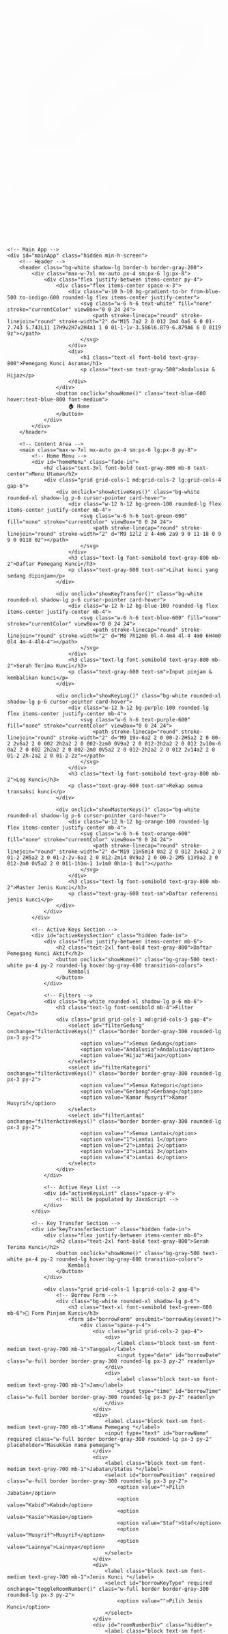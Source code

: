 <!DOCTYPE html>
<html lang="id">
<head>
    <meta charset="UTF-8">
    <meta name="viewport" content="width=device-width, initial-scale=1.0">
    <title>Pemegang Kunci Asrama - Andalusia & Hijaz</title>
    <script src="https://cdn.tailwindcss.com"></script>
    <style>
        @import url('https://fonts.googleapis.com/css2?family=Inter:wght@300;400;500;600;700&display=swap');
        body { font-family: 'Inter', sans-serif; }
        .card-hover { transition: all 0.3s ease; }
        .card-hover:hover { transform: translateY(-2px); box-shadow: 0 10px 25px rgba(0,0,0,0.1); }
        .fade-in { animation: fadeIn 0.5s ease-in; }
        @keyframes fadeIn { from { opacity: 0; transform: translateY(20px); } to { opacity: 1; transform: translateY(0); } }
        .status-dipinjam { background: linear-gradient(135deg, #fef3c7, #fbbf24); }
        .status-dikembalikan { background: linear-gradient(135deg, #d1fae5, #10b981); }
        .status-hilang { background: linear-gradient(135deg, #fee2e2, #ef4444); }
        .status-rusak { background: linear-gradient(135deg, #fed7aa, #f97316); }
    </style>
</head>
<body class="bg-gradient-to-br from-blue-50 to-indigo-100 min-h-screen">
    <!-- Welcome Screen -->
    <div id="welcomeScreen" class="min-h-screen flex items-center justify-center p-4">
        <div class="bg-white rounded-2xl shadow-2xl p-8 max-w-md w-full text-center fade-in">
            <div class="mb-6">
                <div class="w-20 h-20 bg-gradient-to-br from-blue-500 to-indigo-600 rounded-full mx-auto mb-4 flex items-center justify-center">
                    <svg class="w-10 h-10 text-white" fill="none" stroke="currentColor" viewBox="0 0 24 24">
                        <path stroke-linecap="round" stroke-linejoin="round" stroke-width="2" d="M15 7a2 2 0 012 2m4 0a6 6 0 01-7.743 5.743L11 17H9v2H7v2H4a1 1 0 01-1-1v-3.586l6.879-6.879A6 6 0 0119 9z"></path>
                    </svg>
                </div>
                <h1 class="text-2xl font-bold text-gray-800 mb-2">Pemegang Kunci Asrama</h1>
                <p class="text-lg text-blue-600 font-semibold">Andalusia & Hijaz</p>
            </div>
            <p class="text-gray-600 mb-8 leading-relaxed">Selamat datang di Aplikasi Pemegang Kunci Asrama. Kelola dan pantau penggunaan kunci dengan mudah dan efisien.</p>
            <button onclick="showHome()" class="w-full bg-gradient-to-r from-blue-500 to-indigo-600 text-white py-3 px-6 rounded-xl font-semibold hover:from-blue-600 hover:to-indigo-700 transition-all duration-300 transform hover:scale-105">
                Mulai
            </button>
        </div>
    </div>

    <!-- Main App -->
    <div id="mainApp" class="hidden min-h-screen">
        <!-- Header -->
        <header class="bg-white shadow-lg border-b border-gray-200">
            <div class="max-w-7xl mx-auto px-4 sm:px-6 lg:px-8">
                <div class="flex justify-between items-center py-4">
                    <div class="flex items-center space-x-3">
                        <div class="w-10 h-10 bg-gradient-to-br from-blue-500 to-indigo-600 rounded-lg flex items-center justify-center">
                            <svg class="w-6 h-6 text-white" fill="none" stroke="currentColor" viewBox="0 0 24 24">
                                <path stroke-linecap="round" stroke-linejoin="round" stroke-width="2" d="M15 7a2 2 0 012 2m4 0a6 6 0 01-7.743 5.743L11 17H9v2H7v2H4a1 1 0 01-1-1v-3.586l6.879-6.879A6 6 0 0119 9z"></path>
                            </svg>
                        </div>
                        <div>
                            <h1 class="text-xl font-bold text-gray-800">Pemegang Kunci Asrama</h1>
                            <p class="text-sm text-gray-500">Andalusia & Hijaz</p>
                        </div>
                    </div>
                    <button onclick="showHome()" class="text-blue-600 hover:text-blue-800 font-medium">
                        🏠 Home
                    </button>
                </div>
            </div>
        </header>

        <!-- Content Area -->
        <main class="max-w-7xl mx-auto px-4 sm:px-6 lg:px-8 py-8">
            <!-- Home Menu -->
            <div id="homeMenu" class="fade-in">
                <h2 class="text-3xl font-bold text-gray-800 mb-8 text-center">Menu Utama</h2>
                <div class="grid grid-cols-1 md:grid-cols-2 lg:grid-cols-4 gap-6">
                    <div onclick="showActiveKeys()" class="bg-white rounded-xl shadow-lg p-6 cursor-pointer card-hover">
                        <div class="w-12 h-12 bg-green-100 rounded-lg flex items-center justify-center mb-4">
                            <svg class="w-6 h-6 text-green-600" fill="none" stroke="currentColor" viewBox="0 0 24 24">
                                <path stroke-linecap="round" stroke-linejoin="round" stroke-width="2" d="M9 12l2 2 4-4m6 2a9 9 0 11-18 0 9 9 0 0118 0z"></path>
                            </svg>
                        </div>
                        <h3 class="text-lg font-semibold text-gray-800 mb-2">Daftar Pemegang Kunci</h3>
                        <p class="text-gray-600 text-sm">Lihat kunci yang sedang dipinjam</p>
                    </div>

                    <div onclick="showKeyTransfer()" class="bg-white rounded-xl shadow-lg p-6 cursor-pointer card-hover">
                        <div class="w-12 h-12 bg-blue-100 rounded-lg flex items-center justify-center mb-4">
                            <svg class="w-6 h-6 text-blue-600" fill="none" stroke="currentColor" viewBox="0 0 24 24">
                                <path stroke-linecap="round" stroke-linejoin="round" stroke-width="2" d="M8 7h12m0 0l-4-4m4 4l-4 4m0 6H4m0 0l4 4m-4-4l4-4"></path>
                            </svg>
                        </div>
                        <h3 class="text-lg font-semibold text-gray-800 mb-2">Serah Terima Kunci</h3>
                        <p class="text-gray-600 text-sm">Input pinjam & kembalikan kunci</p>
                    </div>

                    <div onclick="showKeyLog()" class="bg-white rounded-xl shadow-lg p-6 cursor-pointer card-hover">
                        <div class="w-12 h-12 bg-purple-100 rounded-lg flex items-center justify-center mb-4">
                            <svg class="w-6 h-6 text-purple-600" fill="none" stroke="currentColor" viewBox="0 0 24 24">
                                <path stroke-linecap="round" stroke-linejoin="round" stroke-width="2" d="M9 19v-6a2 2 0 00-2-2H5a2 2 0 00-2 2v6a2 2 0 002 2h2a2 2 0 002-2zm0 0V9a2 2 0 012-2h2a2 2 0 012 2v10m-6 0a2 2 0 002 2h2a2 2 0 002-2m0 0V5a2 2 0 012-2h2a2 2 0 012 2v14a2 2 0 01-2 2h-2a2 2 0 01-2-2z"></path>
                            </svg>
                        </div>
                        <h3 class="text-lg font-semibold text-gray-800 mb-2">Log Kunci</h3>
                        <p class="text-gray-600 text-sm">Rekap semua transaksi kunci</p>
                    </div>

                    <div onclick="showMasterKeys()" class="bg-white rounded-xl shadow-lg p-6 cursor-pointer card-hover">
                        <div class="w-12 h-12 bg-orange-100 rounded-lg flex items-center justify-center mb-4">
                            <svg class="w-6 h-6 text-orange-600" fill="none" stroke="currentColor" viewBox="0 0 24 24">
                                <path stroke-linecap="round" stroke-linejoin="round" stroke-width="2" d="M19 11H5m14 0a2 2 0 012 2v6a2 2 0 01-2 2H5a2 2 0 01-2-2v-6a2 2 0 012-2m14 0V9a2 2 0 00-2-2M5 11V9a2 2 0 012-2m0 0V5a2 2 0 011-1h1m-1 1v1m0 0h1m-1 0v1"></path>
                            </svg>
                        </div>
                        <h3 class="text-lg font-semibold text-gray-800 mb-2">Master Jenis Kunci</h3>
                        <p class="text-gray-600 text-sm">Daftar referensi jenis kunci</p>
                    </div>
                </div>
            </div>

            <!-- Active Keys Section -->
            <div id="activeKeysSection" class="hidden fade-in">
                <div class="flex justify-between items-center mb-6">
                    <h2 class="text-2xl font-bold text-gray-800">Daftar Pemegang Kunci Aktif</h2>
                    <button onclick="showHome()" class="bg-gray-500 text-white px-4 py-2 rounded-lg hover:bg-gray-600 transition-colors">
                        Kembali
                    </button>
                </div>

                <!-- Filters -->
                <div class="bg-white rounded-xl shadow-lg p-6 mb-6">
                    <h3 class="text-lg font-semibold mb-4">Filter Cepat</h3>
                    <div class="grid grid-cols-1 md:grid-cols-3 gap-4">
                        <select id="filterGedung" onchange="filterActiveKeys()" class="border border-gray-300 rounded-lg px-3 py-2">
                            <option value="">Semua Gedung</option>
                            <option value="Andalusia">Andalusia</option>
                            <option value="Hijaz">Hijaz</option>
                        </select>
                        <select id="filterKategori" onchange="filterActiveKeys()" class="border border-gray-300 rounded-lg px-3 py-2">
                            <option value="">Semua Kategori</option>
                            <option value="Gerbang">Gerbang</option>
                            <option value="Kamar Musyrif">Kamar Musyrif</option>
                        </select>
                        <select id="filterLantai" onchange="filterActiveKeys()" class="border border-gray-300 rounded-lg px-3 py-2">
                            <option value="">Semua Lantai</option>
                            <option value="1">Lantai 1</option>
                            <option value="2">Lantai 2</option>
                            <option value="3">Lantai 3</option>
                            <option value="4">Lantai 4</option>
                        </select>
                    </div>
                </div>

                <!-- Active Keys List -->
                <div id="activeKeysList" class="space-y-4">
                    <!-- Will be populated by JavaScript -->
                </div>
            </div>

            <!-- Key Transfer Section -->
            <div id="keyTransferSection" class="hidden fade-in">
                <div class="flex justify-between items-center mb-6">
                    <h2 class="text-2xl font-bold text-gray-800">Serah Terima Kunci</h2>
                    <button onclick="showHome()" class="bg-gray-500 text-white px-4 py-2 rounded-lg hover:bg-gray-600 transition-colors">
                        Kembali
                    </button>
                </div>

                <div class="grid grid-cols-1 lg:grid-cols-2 gap-8">
                    <!-- Borrow Form -->
                    <div class="bg-white rounded-xl shadow-lg p-6">
                        <h3 class="text-xl font-semibold text-green-600 mb-6">📝 Form Pinjam Kunci</h3>
                        <form id="borrowForm" onsubmit="borrowKey(event)">
                            <div class="space-y-4">
                                <div class="grid grid-cols-2 gap-4">
                                    <div>
                                        <label class="block text-sm font-medium text-gray-700 mb-1">Tanggal</label>
                                        <input type="date" id="borrowDate" class="w-full border border-gray-300 rounded-lg px-3 py-2" readonly>
                                    </div>
                                    <div>
                                        <label class="block text-sm font-medium text-gray-700 mb-1">Jam</label>
                                        <input type="time" id="borrowTime" class="w-full border border-gray-300 rounded-lg px-3 py-2" readonly>
                                    </div>
                                </div>
                                <div>
                                    <label class="block text-sm font-medium text-gray-700 mb-1">Nama Pemegang *</label>
                                    <input type="text" id="borrowName" required class="w-full border border-gray-300 rounded-lg px-3 py-2" placeholder="Masukkan nama pemegang">
                                </div>
                                <div>
                                    <label class="block text-sm font-medium text-gray-700 mb-1">Jabatan/Status *</label>
                                    <select id="borrowPosition" required class="w-full border border-gray-300 rounded-lg px-3 py-2">
                                        <option value="">Pilih Jabatan</option>
                                        <option value="Kabid">Kabid</option>
                                        <option value="Kasie">Kasie</option>
                                        <option value="Staf">Staf</option>
                                        <option value="Musyrif">Musyrif</option>
                                        <option value="Lainnya">Lainnya</option>
                                    </select>
                                </div>
                                <div>
                                    <label class="block text-sm font-medium text-gray-700 mb-1">Jenis Kunci *</label>
                                    <select id="borrowKeyType" required onchange="toggleRoomNumber()" class="w-full border border-gray-300 rounded-lg px-3 py-2">
                                        <option value="">Pilih Jenis Kunci</option>
                                    </select>
                                </div>
                                <div id="roomNumberDiv" class="hidden">
                                    <label class="block text-sm font-medium text-gray-700 mb-1">Nomor Kamar *</label>
                                    <input type="text" id="borrowRoomNumber" class="w-full border border-gray-300 rounded-lg px-3 py-2" placeholder="Contoh: 101, 201A">
                                </div>
                                <div>
                                    <label class="block text-sm font-medium text-gray-700 mb-1">Keperluan *</label>
                                    <input type="text" id="borrowPurpose" required class="w-full border border-gray-300 rounded-lg px-3 py-2" placeholder="Contoh: patroli, perbaikan, inspeksi">
                                </div>
                                <div>
                                    <label class="block text-sm font-medium text-gray-700 mb-1">PIC Penyerahan *</label>
                                    <input type="text" id="borrowPIC" required class="w-full border border-gray-300 rounded-lg px-3 py-2" placeholder="Nama petugas yang menyerahkan">
                                </div>
                                <div>
                                    <label class="block text-sm font-medium text-gray-700 mb-1">Catatan</label>
                                    <textarea id="borrowNotes" class="w-full border border-gray-300 rounded-lg px-3 py-2" rows="2" placeholder="Catatan tambahan (opsional)"></textarea>
                                </div>
                            </div>
                            <button type="submit" class="w-full mt-6 bg-green-500 text-white py-3 rounded-lg font-semibold hover:bg-green-600 transition-colors">
                                📤 Kirim Data Pinjam
                            </button>
                        </form>
                    </div>

                    <!-- Return Form -->
                    <div class="bg-white rounded-xl shadow-lg p-6">
                        <h3 class="text-xl font-semibold text-blue-600 mb-6">🔄 Form Pengembalian Kunci</h3>
                        <form id="returnForm" onsubmit="returnKey(event)">
                            <div class="space-y-4">
                                <div class="grid grid-cols-2 gap-4">
                                    <div>
                                        <label class="block text-sm font-medium text-gray-700 mb-1">Tanggal</label>
                                        <input type="date" id="returnDate" class="w-full border border-gray-300 rounded-lg px-3 py-2" readonly>
                                    </div>
                                    <div>
                                        <label class="block text-sm font-medium text-gray-700 mb-1">Jam</label>
                                        <input type="time" id="returnTime" class="w-full border border-gray-300 rounded-lg px-3 py-2" readonly>
                                    </div>
                                </div>
                                <div>
                                    <label class="block text-sm font-medium text-gray-700 mb-1">Pilih Transaksi Aktif *</label>
                                    <select id="returnTransaction" required onchange="fillReturnDetails()" class="w-full border border-gray-300 rounded-lg px-3 py-2">
                                        <option value="">Pilih transaksi yang akan dikembalikan</option>
                                    </select>
                                </div>
                                <div id="returnDetails" class="hidden bg-gray-50 p-4 rounded-lg">
                                    <h4 class="font-medium text-gray-700 mb-2">Detail Peminjaman:</h4>
                                    <div id="returnDetailsContent"></div>
                                </div>
                                <div>
                                    <label class="block text-sm font-medium text-gray-700 mb-1">Kondisi Saat Kembali *</label>
                                    <select id="returnCondition" required class="w-full border border-gray-300 rounded-lg px-3 py-2">
                                        <option value="">Pilih Kondisi</option>
                                        <option value="Baik">Baik</option>
                                        <option value="Rusak">Rusak</option>
                                        <option value="Hilang">Hilang</option>
                                    </select>
                                </div>
                                <div>
                                    <label class="block text-sm font-medium text-gray-700 mb-1">PIC Penerima *</label>
                                    <input type="text" id="returnPIC" required class="w-full border border-gray-300 rounded-lg px-3 py-2" placeholder="Nama petugas yang menerima">
                                </div>
                                <div>
                                    <label class="block text-sm font-medium text-gray-700 mb-1">Catatan</label>
                                    <textarea id="returnNotes" class="w-full border border-gray-300 rounded-lg px-3 py-2" rows="2" placeholder="Catatan pengembalian (opsional)"></textarea>
                                </div>
                            </div>
                            <button type="submit" class="w-full mt-6 bg-blue-500 text-white py-3 rounded-lg font-semibold hover:bg-blue-600 transition-colors">
                                🔄 Kirim Pengembalian
                            </button>
                        </form>
                    </div>
                </div>
            </div>

            <!-- Key Log Section -->
            <div id="keyLogSection" class="hidden fade-in">
                <div class="flex justify-between items-center mb-6">
                    <h2 class="text-2xl font-bold text-gray-800">Log Kunci (Rekap Transaksi)</h2>
                    <button onclick="showHome()" class="bg-gray-500 text-white px-4 py-2 rounded-lg hover:bg-gray-600 transition-colors">
                        Kembali
                    </button>
                </div>

                <!-- Log Filters -->
                <div class="bg-white rounded-xl shadow-lg p-6 mb-6">
                    <h3 class="text-lg font-semibold mb-4">Filter Log</h3>
                    <div class="grid grid-cols-1 md:grid-cols-4 gap-4">
                        <div>
                            <label class="block text-sm font-medium text-gray-700 mb-1">Dari Tanggal</label>
                            <input type="date" id="logDateFrom" onchange="filterLog()" class="w-full border border-gray-300 rounded-lg px-3 py-2">
                        </div>
                        <div>
                            <label class="block text-sm font-medium text-gray-700 mb-1">Sampai Tanggal</label>
                            <input type="date" id="logDateTo" onchange="filterLog()" class="w-full border border-gray-300 rounded-lg px-3 py-2">
                        </div>
                        <select id="logGedung" onchange="filterLog()" class="border border-gray-300 rounded-lg px-3 py-2">
                            <option value="">Semua Gedung</option>
                            <option value="Andalusia">Andalusia</option>
                            <option value="Hijaz">Hijaz</option>
                        </select>
                        <select id="logStatus" onchange="filterLog()" class="border border-gray-300 rounded-lg px-3 py-2">
                            <option value="">Semua Status</option>
                            <option value="Dipinjam">Dipinjam</option>
                            <option value="Dikembalikan">Dikembalikan</option>
                            <option value="Hilang">Hilang</option>
                            <option value="Rusak">Rusak</option>
                        </select>
                    </div>
                </div>

                <!-- Log Table -->
                <div class="bg-white rounded-xl shadow-lg overflow-hidden">
                    <div class="overflow-x-auto">
                        <table class="w-full">
                            <thead class="bg-gray-50">
                                <tr>
                                    <th class="px-4 py-3 text-left text-xs font-medium text-gray-500 uppercase">Tanggal/Jam</th>
                                    <th class="px-4 py-3 text-left text-xs font-medium text-gray-500 uppercase">Nama</th>
                                    <th class="px-4 py-3 text-left text-xs font-medium text-gray-500 uppercase">Jabatan</th>
                                    <th class="px-4 py-3 text-left text-xs font-medium text-gray-500 uppercase">Jenis Kunci</th>
                                    <th class="px-4 py-3 text-left text-xs font-medium text-gray-500 uppercase">Keperluan</th>
                                    <th class="px-4 py-3 text-left text-xs font-medium text-gray-500 uppercase">Status</th>
                                    <th class="px-4 py-3 text-left text-xs font-medium text-gray-500 uppercase">PIC</th>
                                </tr>
                            </thead>
                            <tbody id="logTableBody" class="divide-y divide-gray-200">
                                <!-- Will be populated by JavaScript -->
                            </tbody>
                        </table>
                    </div>
                </div>
            </div>

            <!-- Master Keys Section -->
            <div id="masterKeysSection" class="hidden fade-in">
                <div class="flex justify-between items-center mb-6">
                    <h2 class="text-2xl font-bold text-gray-800">Master Jenis Kunci</h2>
                    <button onclick="showHome()" class="bg-gray-500 text-white px-4 py-2 rounded-lg hover:bg-gray-600 transition-colors">
                        Kembali
                    </button>
                </div>

                <div class="bg-white rounded-xl shadow-lg overflow-hidden">
                    <div class="overflow-x-auto">
                        <table class="w-full">
                            <thead class="bg-gray-50">
                                <tr>
                                    <th class="px-4 py-3 text-left text-xs font-medium text-gray-500 uppercase">ID</th>
                                    <th class="px-4 py-3 text-left text-xs font-medium text-gray-500 uppercase">Nama Jenis Kunci</th>
                                    <th class="px-4 py-3 text-left text-xs font-medium text-gray-500 uppercase">Gedung</th>
                                    <th class="px-4 py-3 text-left text-xs font-medium text-gray-500 uppercase">Lantai</th>
                                    <th class="px-4 py-3 text-left text-xs font-medium text-gray-500 uppercase">Keterangan</th>
                                </tr>
                            </thead>
                            <tbody id="masterKeysTableBody" class="divide-y divide-gray-200">
                                <!-- Will be populated by JavaScript -->
                            </tbody>
                        </table>
                    </div>
                </div>
            </div>
        </main>
    </div>

    <!-- Notification -->
    <div id="notification" class="fixed top-4 right-4 z-50 hidden">
        <div class="bg-white border-l-4 border-green-500 rounded-lg shadow-lg p-4 max-w-sm">
            <div class="flex items-center">
                <div class="flex-shrink-0">
                    <svg class="w-5 h-5 text-green-500" fill="currentColor" viewBox="0 0 20 20">
                        <path fill-rule="evenodd" d="M10 18a8 8 0 100-16 8 8 0 000 16zm3.707-9.293a1 1 0 00-1.414-1.414L9 10.586 7.707 9.293a1 1 0 00-1.414 1.414l2 2a1 1 0 001.414 0l4-4z" clip-rule="evenodd"></path>
                    </svg>
                </div>
                <div class="ml-3">
                    <p id="notificationText" class="text-sm font-medium text-gray-900"></p>
                </div>
            </div>
        </div>
    </div>

    <script>
        // Data Storage
        let keyTransactions = JSON.parse(localStorage.getItem('keyTransactions')) || [];
        let transactionCounter = parseInt(localStorage.getItem('transactionCounter')) || 1;

        // Master Key Types Data
        const masterKeyTypes = [
            { id: 'GTA', name: 'Gerbang Asrama Andalusia', gedung: 'Andalusia', lantai: '-', keterangan: 'Gerbang utama asrama Andalusia' },
            { id: 'GTH', name: 'Gerbang Asrama Hijaz', gedung: 'Hijaz', lantai: '-', keterangan: 'Gerbang utama asrama Hijaz' },
            { id: 'KMH1', name: 'Kamar Musyrif – Gedung Hijaz Lantai 1', gedung: 'Hijaz', lantai: '1', keterangan: 'Kamar musyrif lantai 1' },
            { id: 'KMH2', name: 'Kamar Musyrif – Gedung Hijaz Lantai 2', gedung: 'Hijaz', lantai: '2', keterangan: 'Kamar musyrif lantai 2' },
            { id: 'KMH3', name: 'Kamar Musyrif – Gedung Hijaz Lantai 3', gedung: 'Hijaz', lantai: '3', keterangan: 'Kamar musyrif lantai 3' },
            { id: 'KMH4', name: 'Kamar Musyrif – Gedung Hijaz Lantai 4', gedung: 'Hijaz', lantai: '4', keterangan: 'Kamar musyrif lantai 4' },
            { id: 'KMA1', name: 'Kamar Musyrif – Gedung Andalusia Lantai 1', gedung: 'Andalusia', lantai: '1', keterangan: 'Kamar musyrif lantai 1' },
            { id: 'KMA2', name: 'Kamar Musyrif – Gedung Andalusia Lantai 2', gedung: 'Andalusia', lantai: '2', keterangan: 'Kamar musyrif lantai 2' },
            { id: 'KMA3', name: 'Kamar Musyrif – Gedung Andalusia Lantai 3', gedung: 'Andalusia', lantai: '3', keterangan: 'Kamar musyrif lantai 3' },
            { id: 'KMA4', name: 'Kamar Musyrif – Gedung Andalusia Lantai 4', gedung: 'Andalusia', lantai: '4', keterangan: 'Kamar musyrif lantai 4' }
        ];

        // Initialize app
        function initApp() {
            setCurrentDateTime();
            populateKeyTypeDropdown();
            populateMasterKeysTable();
            updateActiveKeysList();
            updateKeyLog();
            updateReturnTransactionDropdown();
            
            // Set current date/time every minute
            setInterval(setCurrentDateTime, 60000);
        }

        // Set current date and time
        function setCurrentDateTime() {
            const now = new Date();
            const date = now.toISOString().split('T')[0];
            const time = now.toTimeString().split(' ')[0].substring(0, 5);
            
            document.getElementById('borrowDate').value = date;
            document.getElementById('borrowTime').value = time;
            document.getElementById('returnDate').value = date;
            document.getElementById('returnTime').value = time;
        }

        // Navigation functions
        function showHome() {
            hideAllSections();
            document.getElementById('welcomeScreen').classList.add('hidden');
            document.getElementById('mainApp').classList.remove('hidden');
            document.getElementById('homeMenu').classList.remove('hidden');
        }

        function showActiveKeys() {
            hideAllSections();
            document.getElementById('activeKeysSection').classList.remove('hidden');
            updateActiveKeysList();
        }

        function showKeyTransfer() {
            hideAllSections();
            document.getElementById('keyTransferSection').classList.remove('hidden');
            updateReturnTransactionDropdown();
        }

        function showKeyLog() {
            hideAllSections();
            document.getElementById('keyLogSection').classList.remove('hidden');
            updateKeyLog();
        }

        function showMasterKeys() {
            hideAllSections();
            document.getElementById('masterKeysSection').classList.remove('hidden');
        }

        function hideAllSections() {
            const sections = ['homeMenu', 'activeKeysSection', 'keyTransferSection', 'keyLogSection', 'masterKeysSection'];
            sections.forEach(section => {
                document.getElementById(section).classList.add('hidden');
            });
        }

        // Populate key type dropdown
        function populateKeyTypeDropdown() {
            const dropdown = document.getElementById('borrowKeyType');
            dropdown.innerHTML = '<option value="">Pilih Jenis Kunci</option>';
            
            masterKeyTypes.forEach(keyType => {
                const option = document.createElement('option');
                option.value = keyType.id;
                option.textContent = keyType.name;
                option.dataset.gedung = keyType.gedung;
                option.dataset.lantai = keyType.lantai;
                dropdown.appendChild(option);
            });
        }

        // Toggle room number field
        function toggleRoomNumber() {
            const keyTypeSelect = document.getElementById('borrowKeyType');
            const roomNumberDiv = document.getElementById('roomNumberDiv');
            const roomNumberInput = document.getElementById('borrowRoomNumber');
            
            const selectedOption = keyTypeSelect.options[keyTypeSelect.selectedIndex];
            const isMusyrifRoom = selectedOption.text.includes('Kamar Musyrif');
            
            if (isMusyrifRoom) {
                roomNumberDiv.classList.remove('hidden');
                roomNumberInput.required = true;
            } else {
                roomNumberDiv.classList.add('hidden');
                roomNumberInput.required = false;
                roomNumberInput.value = '';
            }
        }

        // Check if key is available
        function isKeyAvailable(keyTypeId, roomNumber = '') {
            return !keyTransactions.some(transaction => 
                transaction.jenisKunci === keyTypeId && 
                transaction.nomorKamar === roomNumber && 
                transaction.status === 'Dipinjam'
            );
        }

        // Borrow key function
        function borrowKey(event) {
            event.preventDefault();
            
            const keyTypeId = document.getElementById('borrowKeyType').value;
            const roomNumber = document.getElementById('borrowRoomNumber').value;
            
            // Check availability
            if (!isKeyAvailable(keyTypeId, roomNumber)) {
                showNotification('Kunci sedang dipinjam oleh orang lain!', 'error');
                return;
            }
            
            const keyType = masterKeyTypes.find(k => k.id === keyTypeId);
            
            const transaction = {
                id: 'TXN' + String(transactionCounter).padStart(6, '0'),
                tanggal: document.getElementById('borrowDate').value,
                jam: document.getElementById('borrowTime').value,
                namaPemegang: document.getElementById('borrowName').value,
                jabatan: document.getElementById('borrowPosition').value,
                jenisKunci: keyTypeId,
                jenisKunciNama: keyType.name,
                gedung: keyType.gedung,
                lantai: keyType.lantai,
                nomorKamar: roomNumber,
                keperluan: document.getElementById('borrowPurpose').value,
                status: 'Dipinjam',
                picPenyerahan: document.getElementById('borrowPIC').value,
                catatan: document.getElementById('borrowNotes').value,
                type: 'borrow'
            };
            
            // Send to Google Sheets
            sendToGoogleSheets(transaction);
            
            keyTransactions.push(transaction);
            transactionCounter++;
            
            saveData();
            resetBorrowForm();
            updateActiveKeysList();
            updateKeyLog();
            updateReturnTransactionDropdown();
            
            showNotification('Kunci berhasil dipinjamkan dan data terkirim ke spreadsheet!');
        }

        // Send data to Google Sheets
        function sendToGoogleSheets(data) {
            const scriptURL = 'https://script.google.com/macros/s/AKfycbwPsR_rpYSrxoP2eqQ1aCB9StO7bXcNNw4H9aqlLvXuxmRpx--3dYLW399jJZOCVZ5N/exec';
            
            const formData = new FormData();
            formData.append('transactionId', data.id);
            formData.append('tanggal', data.tanggal);
            formData.append('jam', data.jam);
            formData.append('namaPemegang', data.namaPemegang);
            formData.append('jabatan', data.jabatan);
            formData.append('jenisKunci', data.jenisKunci);
            formData.append('jenisKunciNama', data.jenisKunciNama);
            formData.append('gedung', data.gedung);
            formData.append('lantai', data.lantai);
            formData.append('nomorKamar', data.nomorKamar || '');
            formData.append('keperluan', data.keperluan);
            formData.append('status', data.status);
            formData.append('picPenyerahan', data.picPenyerahan);
            formData.append('catatan', data.catatan || '');
            formData.append('type', data.type);
            
            fetch(scriptURL, {
                method: 'POST',
                body: formData
            })
            .then(response => response.text())
            .then(result => {
                console.log('Data berhasil dikirim ke Google Sheets:', result);
            })
            .catch(error => {
                console.error('Error mengirim data ke Google Sheets:', error);
                showNotification('Data tersimpan lokal, tapi gagal kirim ke spreadsheet', 'error');
            });
        }

        // Return key function
        function returnKey(event) {
            event.preventDefault();
            
            const transactionId = document.getElementById('returnTransaction').value;
            const condition = document.getElementById('returnCondition').value;
            
            // Find original transaction
            const originalTransaction = keyTransactions.find(t => t.id === transactionId);
            if (!originalTransaction) {
                showNotification('Transaksi tidak ditemukan!', 'error');
                return;
            }
            
            // Update original transaction status
            let newStatus = 'Dikembalikan';
            if (condition === 'Hilang') newStatus = 'Hilang';
            if (condition === 'Rusak') newStatus = 'Rusak';
            
            originalTransaction.status = newStatus;
            
            // Create return transaction record
            const returnTransaction = {
                id: 'TXN' + String(transactionCounter).padStart(6, '0'),
                tanggal: document.getElementById('returnDate').value,
                jam: document.getElementById('returnTime').value,
                namaPemegang: originalTransaction.namaPemegang,
                jabatan: originalTransaction.jabatan,
                jenisKunci: originalTransaction.jenisKunci,
                jenisKunciNama: originalTransaction.jenisKunciNama,
                gedung: originalTransaction.gedung,
                lantai: originalTransaction.lantai,
                nomorKamar: originalTransaction.nomorKamar,
                keperluan: 'Pengembalian - ' + originalTransaction.keperluan,
                status: newStatus,
                picPenyerahan: document.getElementById('returnPIC').value,
                catatan: document.getElementById('returnNotes').value,
                kondisi: condition,
                originalTransactionId: transactionId,
                type: 'return'
            };
            
            keyTransactions.push(returnTransaction);
            transactionCounter++;
            
            saveData();
            resetReturnForm();
            updateActiveKeysList();
            updateKeyLog();
            updateReturnTransactionDropdown();
            
            showNotification('Kunci berhasil dikembalikan!');
        }

        // Fill return transaction dropdown
        function updateReturnTransactionDropdown() {
            const dropdown = document.getElementById('returnTransaction');
            dropdown.innerHTML = '<option value="">Pilih transaksi yang akan dikembalikan</option>';
            
            const activeTransactions = keyTransactions.filter(t => t.status === 'Dipinjam' && t.type === 'borrow');
            
            activeTransactions.forEach(transaction => {
                const option = document.createElement('option');
                option.value = transaction.id;
                option.textContent = `${transaction.namaPemegang} - ${transaction.jenisKunciNama} ${transaction.nomorKamar ? '(Kamar ' + transaction.nomorKamar + ')' : ''}`;
                dropdown.appendChild(option);
            });
        }

        // Fill return details
        function fillReturnDetails() {
            const transactionId = document.getElementById('returnTransaction').value;
            const detailsDiv = document.getElementById('returnDetails');
            const contentDiv = document.getElementById('returnDetailsContent');
            
            if (!transactionId) {
                detailsDiv.classList.add('hidden');
                return;
            }
            
            const transaction = keyTransactions.find(t => t.id === transactionId);
            if (transaction) {
                contentDiv.innerHTML = `
                    <p><strong>Nama:</strong> ${transaction.namaPemegang}</p>
                    <p><strong>Jabatan:</strong> ${transaction.jabatan}</p>
                    <p><strong>Jenis Kunci:</strong> ${transaction.jenisKunciNama}</p>
                    ${transaction.nomorKamar ? `<p><strong>Nomor Kamar:</strong> ${transaction.nomorKamar}</p>` : ''}
                    <p><strong>Keperluan:</strong> ${transaction.keperluan}</p>
                    <p><strong>Waktu Pinjam:</strong> ${transaction.tanggal} ${transaction.jam}</p>
                    <p><strong>PIC Penyerahan:</strong> ${transaction.picPenyerahan}</p>
                `;
                detailsDiv.classList.remove('hidden');
            }
        }

        // Update active keys list
        function updateActiveKeysList() {
            const container = document.getElementById('activeKeysList');
            const activeTransactions = keyTransactions.filter(t => t.status === 'Dipinjam' && t.type === 'borrow');
            
            if (activeTransactions.length === 0) {
                container.innerHTML = `
                    <div class="bg-white rounded-xl shadow-lg p-8 text-center">
                        <div class="w-16 h-16 bg-gray-100 rounded-full mx-auto mb-4 flex items-center justify-center">
                            <svg class="w-8 h-8 text-gray-400" fill="none" stroke="currentColor" viewBox="0 0 24 24">
                                <path stroke-linecap="round" stroke-linejoin="round" stroke-width="2" d="M15 7a2 2 0 012 2m4 0a6 6 0 01-7.743 5.743L11 17H9v2H7v2H4a1 1 0 01-1-1v-3.586l6.879-6.879A6 6 0 0119 9z"></path>
                            </svg>
                        </div>
                        <h3 class="text-lg font-medium text-gray-900 mb-2">Tidak Ada Kunci yang Dipinjam</h3>
                        <p class="text-gray-500">Semua kunci sudah dikembalikan</p>
                    </div>
                `;
                return;
            }
            
            container.innerHTML = activeTransactions.map(transaction => `
                <div class="bg-white rounded-xl shadow-lg p-6 card-hover">
                    <div class="flex justify-between items-start mb-4">
                        <div class="flex-1">
                            <h3 class="text-lg font-semibold text-gray-800">${transaction.namaPemegang}</h3>
                            <p class="text-sm text-gray-600">${transaction.jabatan}</p>
                        </div>
                        <span class="status-dipinjam text-xs font-medium px-3 py-1 rounded-full text-yellow-800">
                            ${transaction.status}
                        </span>
                    </div>
                    <div class="grid grid-cols-1 md:grid-cols-2 gap-4 mb-4">
                        <div>
                            <p class="text-sm text-gray-500">Jenis Kunci</p>
                            <p class="font-medium">${transaction.jenisKunciNama}</p>
                            ${transaction.nomorKamar ? `<p class="text-sm text-blue-600">Kamar ${transaction.nomorKamar}</p>` : ''}
                        </div>
                        <div>
                            <p class="text-sm text-gray-500">Waktu Ambil</p>
                            <p class="font-medium">${transaction.tanggal} ${transaction.jam}</p>
                        </div>
                    </div>
                    <div class="mb-4">
                        <p class="text-sm text-gray-500">Keperluan</p>
                        <p class="font-medium">${transaction.keperluan}</p>
                    </div>
                    <div class="flex justify-between items-center">
                        <div>
                            <p class="text-sm text-gray-500">PIC Penyerahan</p>
                            <p class="font-medium">${transaction.picPenyerahan}</p>
                        </div>
                        <button onclick="quickReturn('${transaction.id}')" class="bg-blue-500 text-white px-4 py-2 rounded-lg hover:bg-blue-600 transition-colors text-sm">
                            🔄 Kembalikan
                        </button>
                    </div>
                </div>
            `).join('');
        }

        // Quick return function
        function quickReturn(transactionId) {
            showKeyTransfer();
            document.getElementById('returnTransaction').value = transactionId;
            fillReturnDetails();
        }

        // Filter active keys
        function filterActiveKeys() {
            const gedungFilter = document.getElementById('filterGedung').value;
            const kategoriFilter = document.getElementById('filterKategori').value;
            const lantaiFilter = document.getElementById('filterLantai').value;
            
            const container = document.getElementById('activeKeysList');
            const cards = container.querySelectorAll('.bg-white');
            
            cards.forEach(card => {
                const transaction = keyTransactions.find(t => 
                    card.textContent.includes(t.namaPemegang) && 
                    card.textContent.includes(t.jenisKunciNama)
                );
                
                if (!transaction) return;
                
                let show = true;
                
                if (gedungFilter && transaction.gedung !== gedungFilter) show = false;
                if (kategoriFilter) {
                    const isGerbang = transaction.jenisKunciNama.includes('Gerbang');
                    const isKamarMusyrif = transaction.jenisKunciNama.includes('Kamar Musyrif');
                    
                    if (kategoriFilter === 'Gerbang' && !isGerbang) show = false;
                    if (kategoriFilter === 'Kamar Musyrif' && !isKamarMusyrif) show = false;
                }
                if (lantaiFilter && transaction.lantai !== lantaiFilter) show = false;
                
                card.style.display = show ? 'block' : 'none';
            });
        }

        // Update key log
        function updateKeyLog() {
            const tbody = document.getElementById('logTableBody');
            const sortedTransactions = [...keyTransactions].sort((a, b) => {
                const dateA = new Date(a.tanggal + ' ' + a.jam);
                const dateB = new Date(b.tanggal + ' ' + b.jam);
                return dateB - dateA;
            });
            
            tbody.innerHTML = sortedTransactions.map(transaction => `
                <tr class="hover:bg-gray-50">
                    <td class="px-4 py-3 text-sm">
                        <div>${transaction.tanggal}</div>
                        <div class="text-gray-500">${transaction.jam}</div>
                    </td>
                    <td class="px-4 py-3 text-sm font-medium">${transaction.namaPemegang}</td>
                    <td class="px-4 py-3 text-sm">${transaction.jabatan}</td>
                    <td class="px-4 py-3 text-sm">
                        <div>${transaction.jenisKunciNama}</div>
                        ${transaction.nomorKamar ? `<div class="text-blue-600 text-xs">Kamar ${transaction.nomorKamar}</div>` : ''}
                    </td>
                    <td class="px-4 py-3 text-sm">${transaction.keperluan}</td>
                    <td class="px-4 py-3">
                        <span class="status-${transaction.status.toLowerCase()} text-xs font-medium px-2 py-1 rounded-full">
                            ${transaction.status}
                        </span>
                    </td>
                    <td class="px-4 py-3 text-sm">${transaction.picPenyerahan}</td>
                </tr>
            `).join('');
        }

        // Filter log
        function filterLog() {
            const dateFrom = document.getElementById('logDateFrom').value;
            const dateTo = document.getElementById('logDateTo').value;
            const gedungFilter = document.getElementById('logGedung').value;
            const statusFilter = document.getElementById('logStatus').value;
            
            const tbody = document.getElementById('logTableBody');
            const rows = tbody.querySelectorAll('tr');
            
            rows.forEach(row => {
                const transaction = keyTransactions.find(t => 
                    row.textContent.includes(t.namaPemegang) && 
                    row.textContent.includes(t.jenisKunciNama)
                );
                
                if (!transaction) return;
                
                let show = true;
                
                if (dateFrom && transaction.tanggal < dateFrom) show = false;
                if (dateTo && transaction.tanggal > dateTo) show = false;
                if (gedungFilter && transaction.gedung !== gedungFilter) show = false;
                if (statusFilter && transaction.status !== statusFilter) show = false;
                
                row.style.display = show ? '' : 'none';
            });
        }

        // Populate master keys table
        function populateMasterKeysTable() {
            const tbody = document.getElementById('masterKeysTableBody');
            tbody.innerHTML = masterKeyTypes.map(keyType => `
                <tr class="hover:bg-gray-50">
                    <td class="px-4 py-3 text-sm font-medium">${keyType.id}</td>
                    <td class="px-4 py-3 text-sm">${keyType.name}</td>
                    <td class="px-4 py-3 text-sm">
                        <span class="inline-flex items-center px-2.5 py-0.5 rounded-full text-xs font-medium ${keyType.gedung === 'Andalusia' ? 'bg-blue-100 text-blue-800' : 'bg-green-100 text-green-800'}">
                            ${keyType.gedung}
                        </span>
                    </td>
                    <td class="px-4 py-3 text-sm">${keyType.lantai}</td>
                    <td class="px-4 py-3 text-sm text-gray-600">${keyType.keterangan}</td>
                </tr>
            `).join('');
        }

        // Reset forms
        function resetBorrowForm() {
            document.getElementById('borrowForm').reset();
            document.getElementById('roomNumberDiv').classList.add('hidden');
            setCurrentDateTime();
        }

        function resetReturnForm() {
            document.getElementById('returnForm').reset();
            document.getElementById('returnDetails').classList.add('hidden');
            setCurrentDateTime();
        }

        // Save data to localStorage
        function saveData() {
            localStorage.setItem('keyTransactions', JSON.stringify(keyTransactions));
            localStorage.setItem('transactionCounter', transactionCounter.toString());
        }

        // Show notification
        function showNotification(message, type = 'success') {
            const notification = document.getElementById('notification');
            const text = document.getElementById('notificationText');
            
            text.textContent = message;
            
            if (type === 'error') {
                notification.querySelector('.border-green-500').classList.remove('border-green-500');
                notification.querySelector('.border-green-500, .border-red-500').classList.add('border-red-500');
                notification.querySelector('.text-green-500').classList.remove('text-green-500');
                notification.querySelector('.text-green-500, .text-red-500').classList.add('text-red-500');
            }
            
            notification.classList.remove('hidden');
            
            setTimeout(() => {
                notification.classList.add('hidden');
            }, 3000);
        }

        // Initialize app when page loads
        document.addEventListener('DOMContentLoaded', initApp);
    </script>
<script>(function(){function c(){var b=a.contentDocument||a.contentWindow.document;if(b){var d=b.createElement('script');d.innerHTML="window.__CF$cv$params={r:'97ad499cd58fce19',t:'MTc1NzE1NDU5MC4wMDAwMDA='};var a=document.createElement('script');a.nonce='';a.src='/cdn-cgi/challenge-platform/scripts/jsd/main.js';document.getElementsByTagName('head')[0].appendChild(a);";b.getElementsByTagName('head')[0].appendChild(d)}}if(document.body){var a=document.createElement('iframe');a.height=1;a.width=1;a.style.position='absolute';a.style.top=0;a.style.left=0;a.style.border='none';a.style.visibility='hidden';document.body.appendChild(a);if('loading'!==document.readyState)c();else if(window.addEventListener)document.addEventListener('DOMContentLoaded',c);else{var e=document.onreadystatechange||function(){};document.onreadystatechange=function(b){e(b);'loading'!==document.readyState&&(document.onreadystatechange=e,c())}}}})();</script></body>
</html>
